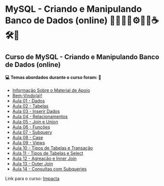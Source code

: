 # MySQL - Criando e Manipulando Banco de Dados (online) 🧑🏻‍💻🎲⚙️🤖🤯☕🛠️💾
## Curso de MySQL - Criando e Manipulando Banco de Dados (online)
#### 💻 Temas abordados durante o curso foram: 🚀
- [Informação Sobre o Material de Apoio](https://github.com/romulovieira777/MySQL_Criando_e_Manipulando_Banco_de_Dados_Online/tree/main/Informacao_Sobre_o_Material_de_Apoio)
- [Bem-Vindo(a)!](https://github.com/romulovieira777/MySQL_Criando_e_Manipulando_Banco_de_Dados_Online/tree/main/Bem_Vindo_A)
- [Aula 01 - Dados](https://github.com/romulovieira777/MySQL_Criando_e_Manipulando_Banco_de_Dados_Online/tree/main/Aula_01_Dados)
- [Aula 02 - Tabelas](https://github.com/romulovieira777/MySQL_Criando_e_Manipulando_Banco_de_Dados_Online/tree/main/Aula_02_Tabelas)
- [Aula 03 - Inserir Dados](https://github.com/romulovieira777/MySQL_Criando_e_Manipulando_Banco_de_Dados_Online/tree/main/Aula_03_Inserir_Dados)
- [Aula 04 - Relacionamentos](https://github.com/romulovieira777/MySQL_Criando_e_Manipulando_Banco_de_Dados_Online/tree/main/Aula_04_Relacionamentos)
- [Aula 05 - Join e Union](https://github.com/romulovieira777/MySQL_Criando_e_Manipulando_Banco_de_Dados_Online/tree/main/Aula_05_Join_e_union)
- [Aula 06 - Funções](https://github.com/romulovieira777/MySQL_Criando_e_Manipulando_Banco_de_Dados_Online/tree/main/Aula_06_Funcoes)
- [Aula 07 - Subquery](https://github.com/romulovieira777/MySQL_Criando_e_Manipulando_Banco_de_Dados_Online/tree/main/Aula_07_Subquery)
- [Aula 08 - Case](https://github.com/romulovieira777/MySQL_Criando_e_Manipulando_Banco_de_Dados_Online/tree/main/Aula_08_Case)
- [Aula 09 - Views](https://github.com/romulovieira777/MySQL_Criando_e_Manipulando_Banco_de_Dados_Online/tree/main/Aula_09_Views)
- [Aula 10 - Tipos de Tabelas e Transação](https://github.com/romulovieira777/MySQL_Criando_e_Manipulando_Banco_de_Dados_Online/tree/main/Aula_10_Tipos_de_Tabelas_e_Transacao)
- [Aula 11 - Tipos de Tabelas e Select](https://github.com/romulovieira777/MySQL_Criando_e_Manipulando_Banco_de_Dados_Online/tree/main/Aula_11_Aula_11_Tipos_De_Tabelas_E_Select)
- [Aula 12 - Agreação e Inner Join](https://github.com/romulovieira777/MySQL_Criando_e_Manipulando_Banco_de_Dados_Online/tree/main/Aula_12_Agreacao_e_Inner_Join)
- [Aula 13 - Outer Join](https://github.com/romulovieira777/MySQL_Criando_e_Manipulando_Banco_de_Dados_Online/tree/main/Aula_13_Outer_Join)
- [Aula 14 - Consultas com Subqueries]()

Link para o curso: [Impacta](https://www.impacta.com.br/cursos/mysql-criando-e-manipulando-banco-de-dados-online)
